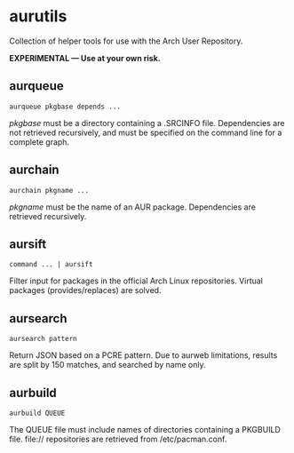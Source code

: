 # aurutils

Collection of helper tools for use with the Arch User Repository.

__EXPERIMENTAL — Use at your own risk.__

## aurqueue

```aurqueue pkgbase depends ...```

_pkgbase_ must be a directory containing a .SRCINFO file. Dependencies are not retrieved recursively, and must be specified on the command line for a complete graph.

## aurchain

```aurchain pkgname ...```

_pkgname_ must be the name of an AUR package. Dependencies are retrieved recursively.

## aursift

```command ... | aursift```

Filter input for packages in the official Arch Linux repositories. Virtual packages (provides/replaces) are solved.

## aursearch

```aursearch pattern```

Return JSON based on a PCRE pattern. Due to aurweb limitations, results are split by 150 matches, and searched by name only.

## aurbuild

```aurbuild QUEUE```

The QUEUE file must include names of directories containing a PKGBUILD file. file:// repositories are retrieved from /etc/pacman.conf.
